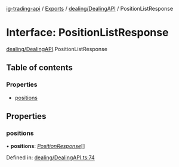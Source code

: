 [ig-trading-api](../README.md) / [Exports](../modules.md) / [dealing/DealingAPI](../modules/dealing_dealingapi.md) / PositionListResponse

# Interface: PositionListResponse

[dealing/DealingAPI](../modules/dealing_dealingapi.md).PositionListResponse

## Table of contents

### Properties

- [positions](dealing_dealingapi.positionlistresponse.md#positions)

## Properties

### positions

• **positions**: [_PositionResponse_](dealing_dealingapi.positionresponse.md)[]

Defined in: [dealing/DealingAPI.ts:74](https://github.com/bennycode/ig-trading-api/blob/bea509e/src/dealing/DealingAPI.ts#L74)

